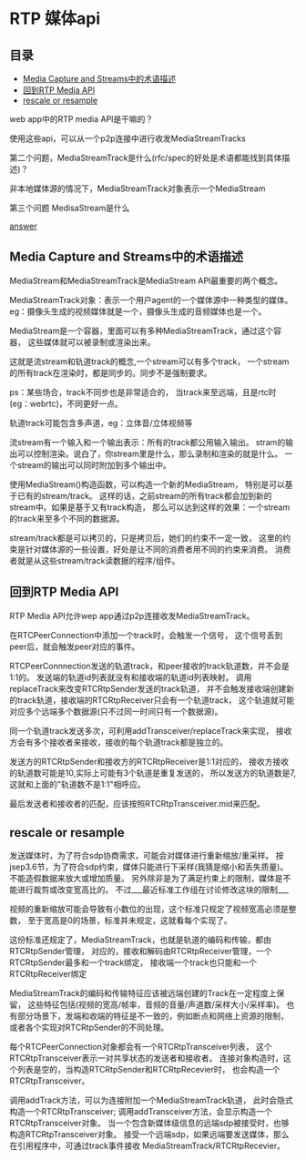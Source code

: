 # RTP 媒体api

## 目录

<!-- vim-markdown-toc GFM -->

- [Media Capture and Streams中的术语描述](#media-capture-and-streams中的术语描述)
- [回到RTP Media API](#回到rtp-media-api)
- [rescale or resample](#rescale-or-resample)

<!-- vim-markdown-toc -->

web app中的RTP media API是干嘛的？

使用这些api，可以从一个p2p连接中进行收发MediaStreamTracks

第二个问题，MediaStreamTrack是什么(rfc/spec的好处是术语都能找到具体描述)？

非本地媒体源的情况下，MediaStreamTrack对象表示一个MediaStream

第三个问题 MedisaStream是什么

[answer](https://www.w3.org/TR/mediacapture-streams/)

## Media Capture and Streams中的术语描述

MediaStream和MediaStreamTrack是MediaStream API最重要的两个概念。

MediaStreamTrack对象：表示一个用户agent的一个媒体源中一种类型的媒体。
eg：摄像头生成的视频媒体就是一个，摄像头生成的音频媒体也是一个。

MediaStream是一个容器，里面可以有多种MediaStreamTrack，通过这个容器，
这些媒体就可以被录制或渲染出来。

这就是流stream和轨道track的概念,一个stream可以有多个track，
一个stream的所有track在渲染时，都是同步的。同步不是强制要求。

ps：某些场合，track不同步也是非常适合的，
当track来至远端，且是rtc时(eg：webrtc)，不同更好一点。

轨道track可能包含多声道，eg：立体音/立体视频等

流stream有一个输入和一个输出表示：所有的track都公用输入输出。
stram的输出可以控制渲染。说白了，你stream里是什么，那么录制和渲染的就是什么。
一个stream的输出可以同时附加到多个输出中。

使用MediaStream()构造函数，可以构造一个新的MediaStream，
特别是可以基于已有的stream/track。
这样的话，之前stream的所有track都会加到新的stream中。如果是基于又有track构造，
那么可以达到这样的效果：一个stream的track来至多个不同的数据源。

stream/track都是可以拷贝的，只是拷贝后，她们的约束不一定一致，
这里的约束是针对媒体源的一些设置，好处是让不同的消费者用不同的约束来消费。
消费者就是从这些stream/track读数据的程序/组件。

## 回到RTP Media API

RTP Media API允许wep app通过p2p连接收发MediaStreamTrack。

在RTCPeerConnection中添加一个track时，会触发一个信号，
这个信号丢到peer后，就会触发peer对应的事件。

RTCPeerConnnection发送的轨道track，和peer接收的track轨道数，并不会是1:1的。
发送端的轨道id列表就没有和接收端的轨道id列表映射。
调用replaceTrack来改变RTCRtpSender发送的track轨道，
并不会触发接收端创建新的track轨道，接收端的RTCRtpReceiver只会有一个轨道track，
这个轨道就可能对应多个远端多个数据源(只不过同一时间只有一个数据源)。

同一个轨道track发送多次，可利用addTransceiver/replaceTrack来实现，
接收方会有多个接收者来接收，接收的每个轨道track都是独立的。

发送方的RTCRtpSender和接收方的RTCRtpReceiver是1:1对应的，
接收方接收的轨道数可能是10,实际上可能有3个轨道是重复发送的，
所以发送方的轨道数是7,这就和上面的"轨道数不是1:1"相呼应。

最后发送者和接收者的匹配，应该按照RTCRtpTransceiver.mid来匹配。

## rescale or resample

发送媒体时，为了符合sdp协商需求，可能会对媒体进行重新缩放/重采样。
按jsep3.6节，为了符合sdp约束，媒体只能进行下采样(我猜是缩小和丢失质量)。
不能造假数据来放大或增加质量。
另外除非是为了满足约束上的限制，媒体是不能进行裁剪或改变宽高比的。
不过___最近标准工作组在讨论修改这块的限制___

视频的重新缩放可能会导致有小数位的出现，这个标准只规定了视频宽高必须是整数，
至于宽高是0的场景，标准并未规定，这就看每个实现了。

这份标准还规定了，MediaStreamTrack，也就是轨道的编码和传输，都由RTCRtpSender管理，
对应的，接收和解码由RTCRtpReceiver管理，一个RTCRtpSender最多和一个track绑定，
接收端一个track也只能和一个RTCRtpReceiver绑定

MediaStreamTrack的编码和传输特征应该被远端创建的Track在一定程度上保留，
这些特征包括(视频的宽高/帧率，音频的音量/声道数/采样大小/采样率)。
也有部分场景下，发端和收端的特征是不一致的，例如断点和网络上资源的限制，
或者各个实现对RTCRtpSender的不同处理。

每个RTCPeerConnection对象都会有一个RTCRtpTransceiver列表，
这个RTCRtpTransceiver表示一对共享状态的发送者和接收者。
连接对象构造时，这个列表是空的，当构造RTCRtpSender和RTCRtpRecevier时，
也会构造一个RTCRtpTransceiver。

调用addTrack方法，可以为连接附加一个MediaStreamTrack轨道，
此时会隐式构造一个RTCRtpTransceiver;
调用addTransceiver方法，会显示构造一个RTCRtpTransceiver对象。
当一个包含新媒体级信息的远端sdp被接受时，也够构造RTCRtpTransceiver对象。
接受一个远端sdp，如果远端要发送媒体，那么在引用程序中，可通过track事件接收
MediaStreamTrack/RTCRtpRecevier。
